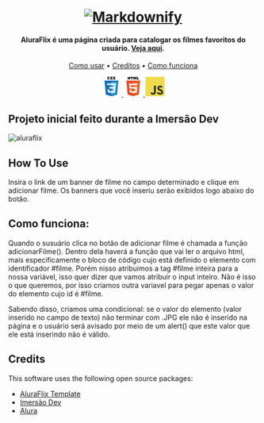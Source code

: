 
<h1 align="center">
  <br>
  <a href="http://www.amitmerchant.com/electron-markdownify"><img src="https://user-images.githubusercontent.com/49700354/112767362-b9f7a300-8fec-11eb-8f30-b48b4a30c7be.png" alt="Markdownify" width="200"></a>
  <br>
  
</h1>

<h4 align="center">AluraFlix é uma página criada para catalogar os filmes favoritos do usuário. <a href="https://codepen.io/imersao-dev/pen/XWpWrod?editors=0010" target="_blank">Veja aqui</a>.</h4>


<p align="center">
  <a href="#how-to-use">Como usar</a> •
  <a href="#credits">Creditos</a> •
  <a href="#como-funciona">Como funciona</a>
</p>


<p align="center">
  <p align="center"> <a href="https://www.w3schools.com/css/" target="_blank"> <img src="https://raw.githubusercontent.com/devicons/devicon/master/icons/css3/css3-original-wordmark.svg" alt="css3" width="40" height="40"/> </a> <a href="https://www.w3.org/html/" target="_blank"> <img src="https://raw.githubusercontent.com/devicons/devicon/master/icons/html5/html5-original-wordmark.svg" alt="html5" width="40" height="40"/> </a> <a href="https://developer.mozilla.org/en-US/docs/Web/JavaScript" target="_blank"> <img src="https://raw.githubusercontent.com/devicons/devicon/master/icons/javascript/javascript-original.svg" alt="javascript" width="40" height="40"/> </a> </p>

</p>

## Projeto inicial feito durante a Imersão Dev
![aluraflix](https://user-images.githubusercontent.com/49700354/112767203-b4e62400-8feb-11eb-8e38-5f88e6328c89.png)

## How To Use

Insira o link de um banner de filme no campo determinado e clique em adicionar filme. Os banners que você inseriu serão exibidos logo abaixo do botão.

## Como funciona:

Quando o susuário clica no botão de adicionar filme é chamada a função adicionarFilme(). Dentro dela haverá a função que vai ler o arquivo html, mais especificamente o bloco de código cujo está definido o elemento com identificador #filme. Porém nisso atribuimos a tag #filme inteira para a nossa variável, isso quer dizer que vamos atribuir o input inteiro. Não é isso o que queremos, por isso criamos outra variavel para pegar apenas o valor do elemento cujo id é #filme.

Sabendo disso, criamos uma condicional: se o valor do elemento (valor inserido no campo de texto) não terminar com .JPG ele não é inserido na página e o usuário será avisado por meio de um alert() que este valor que ele está inserindo não é válido.


## Credits

This software uses the following open source packages:

- [AluraFlix Template](https://codepen.io/imersao-dev/pen/XWpWrod)
- [Imersão Dev](https://imersao.dev/aulas/aula05-aluraflix-interacoes-funcoes)
- [Alura](https://www.alura.com.br/)


